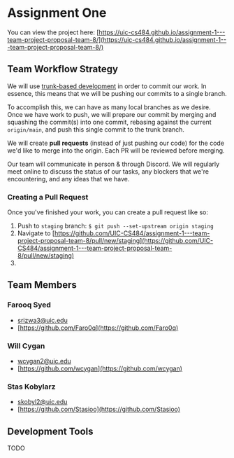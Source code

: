 # Assignment One
You can view the project here: [https://uic-cs484.github.io/assignment-1---team-project-proposal-team-8/](https://uic-cs484.github.io/assignment-1---team-project-proposal-team-8/)

## Team Workflow Strategy
We will use [trunk-based development](https://trunkbaseddevelopment.com/) in order to commit our work. In essence, this means that we will be pushing our commits to a single branch.

To accomplish this, we can have as many local branches as we desire. Once we have work to push, we will prepare our commit by merging and squashing the commit(s) into one commit, rebasing against the current `origin/main`, and push this single commit to the trunk branch.

We will create **pull requests** (instead of just pushing our code) for the code we'd like to merge into the origin. Each PR will be reviewed before merging.

Our team will communicate in person & through Discord. We will regularly meet online to discuss the status of our tasks, any blockers that we're encountering, and any ideas that we have.

### Creating a Pull Request
Once you've finished your work, you can create a pull request like so:

1. Push to `staging` branch: `$ git push --set-upstream origin staging`
2. Navigate to [https://github.com/UIC-CS484/assignment-1---team-project-proposal-team-8/pull/new/staging](https://github.com/UIC-CS484/assignment-1---team-project-proposal-team-8/pull/new/staging)
3. 

## Team Members
### Farooq Syed 
- [srizwa3@uic.edu](srizwa3@uic.edu)
- [https://github.com/Faro0q](https://github.com/Faro0q)

###  Will Cygan 
- [wcygan2@uic.edu](wcygan2@uic.edu)
- [https://github.com/wcygan](https://github.com/wcygan)

### Stas Kobylarz 
- [skobyl2@uic.edu](skobyl2@uic.edu)
- [https://github.com/Stasioo](https://github.com/Stasioo)

## Development Tools
TODO
